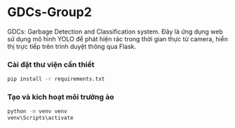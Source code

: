 # GDCs-Group2
GDCs: Garbage Detection and Classification system.
Đây là ứng dụng web sử dụng mô hình YOLO để phát hiện rác trong thời gian thực từ camera, hiển thị trực tiếp trên trình duyệt thông qua Flask.

### Cài đặt thư viện cần thiết
```bash
pip install -r requirements.txt
```

### Tạo và kích hoạt môi trường ảo
```bash
python -m venv venv
venv\Scripts\activate
```
